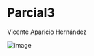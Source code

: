# Parcial3

Vicente Aparicio Hernández


![image](https://github.com/user-attachments/assets/b60fb794-1b31-4477-b8a8-276db9913041)
